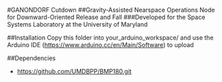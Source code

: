 #GANONDORF Cutdown
##Gravity-Assisted Nearspace Operations Node for Downward-Oriented Release and Fall
###Developed for the Space Systems Laboratory at the University of Maryland

##Installation
Copy this folder into your_arduino_workspace/ and use the Arduino IDE (https://www.arduino.cc/en/Main/Software) to upload

##Dependencies
- https://github.com/UMDBPP/BMP180.git
